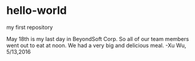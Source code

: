 # hello-world
my first repository

May 18th is my last day in BeyondSoft Corp.
So all of our team members went out to eat at noon. We had a very big and delicious meal.
-Xu Wu, 5/13,2016
